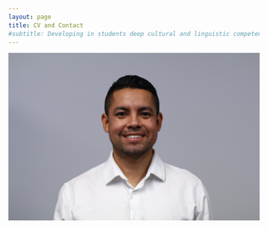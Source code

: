 ```yaml
---
layout: page
title: CV and Contact
#subtitle: Developing in students deep cultural and linguistic competence with the use of data-driven skills for their future careers and professions.
---
```


![alt text](/assets/img/Perfil.jpg)

